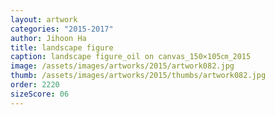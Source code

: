 ```yaml
---
layout: artwork
categories: "2015-2017"
author: Jihoon Ha
title: landscape figure
caption: landscape figure_oil on canvas_150×105㎝_2015
image: /assets/images/artworks/2015/artwork082.jpg
thumb: /assets/images/artworks/2015/thumbs/artwork082.jpg
order: 2220
sizeScore: 06
---
```

